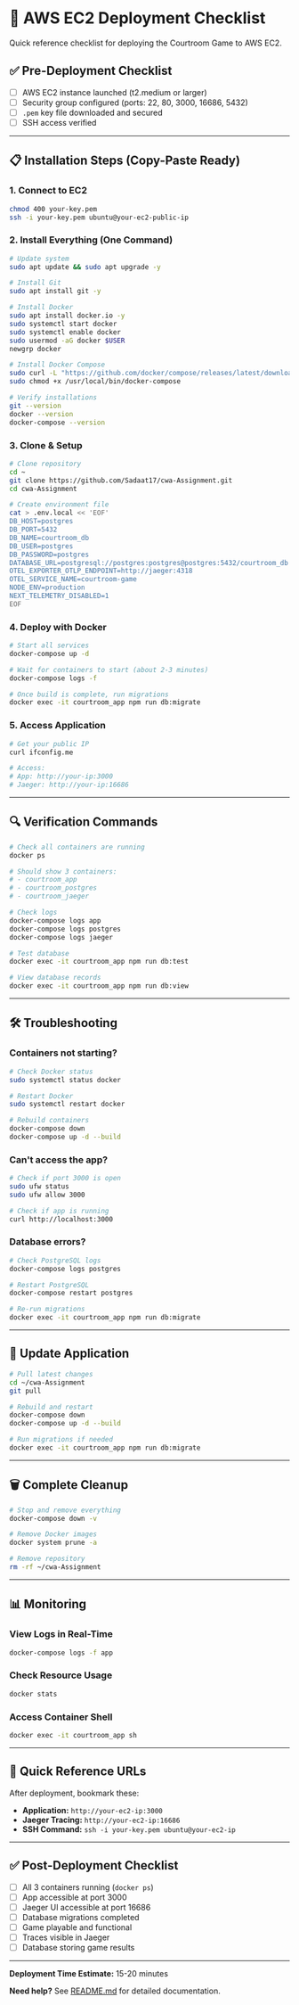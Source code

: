 # 🚀 AWS EC2 Deployment Checklist

Quick reference checklist for deploying the Courtroom Game to AWS EC2.

## ✅ Pre-Deployment Checklist

- [ ] AWS EC2 instance launched (t2.medium or larger)
- [ ] Security group configured (ports: 22, 80, 3000, 16686, 5432)
- [ ] `.pem` key file downloaded and secured
- [ ] SSH access verified

---

## 📋 Installation Steps (Copy-Paste Ready)

### 1. Connect to EC2
```bash
chmod 400 your-key.pem
ssh -i your-key.pem ubuntu@your-ec2-public-ip
```

### 2. Install Everything (One Command)
```bash
# Update system
sudo apt update && sudo apt upgrade -y

# Install Git
sudo apt install git -y

# Install Docker
sudo apt install docker.io -y
sudo systemctl start docker
sudo systemctl enable docker
sudo usermod -aG docker $USER
newgrp docker

# Install Docker Compose
sudo curl -L "https://github.com/docker/compose/releases/latest/download/docker-compose-$(uname -s)-$(uname -m)" -o /usr/local/bin/docker-compose
sudo chmod +x /usr/local/bin/docker-compose

# Verify installations
git --version
docker --version
docker-compose --version
```

### 3. Clone & Setup
```bash
# Clone repository
cd ~
git clone https://github.com/Sadaat17/cwa-Assignment.git
cd cwa-Assignment

# Create environment file
cat > .env.local << 'EOF'
DB_HOST=postgres
DB_PORT=5432
DB_NAME=courtroom_db
DB_USER=postgres
DB_PASSWORD=postgres
DATABASE_URL=postgresql://postgres:postgres@postgres:5432/courtroom_db
OTEL_EXPORTER_OTLP_ENDPOINT=http://jaeger:4318
OTEL_SERVICE_NAME=courtroom-game
NODE_ENV=production
NEXT_TELEMETRY_DISABLED=1
EOF
```

### 4. Deploy with Docker
```bash
# Start all services
docker-compose up -d

# Wait for containers to start (about 2-3 minutes)
docker-compose logs -f

# Once build is complete, run migrations
docker exec -it courtroom_app npm run db:migrate
```

### 5. Access Application
```bash
# Get your public IP
curl ifconfig.me

# Access:
# App: http://your-ip:3000
# Jaeger: http://your-ip:16686
```

---

## 🔍 Verification Commands

```bash
# Check all containers are running
docker ps

# Should show 3 containers:
# - courtroom_app
# - courtroom_postgres
# - courtroom_jaeger

# Check logs
docker-compose logs app
docker-compose logs postgres
docker-compose logs jaeger

# Test database
docker exec -it courtroom_app npm run db:test

# View database records
docker exec -it courtroom_app npm run db:view
```

---

## 🛠️ Troubleshooting

### Containers not starting?
```bash
# Check Docker status
sudo systemctl status docker

# Restart Docker
sudo systemctl restart docker

# Rebuild containers
docker-compose down
docker-compose up -d --build
```

### Can't access the app?
```bash
# Check if port 3000 is open
sudo ufw status
sudo ufw allow 3000

# Check if app is running
curl http://localhost:3000
```

### Database errors?
```bash
# Check PostgreSQL logs
docker-compose logs postgres

# Restart PostgreSQL
docker-compose restart postgres

# Re-run migrations
docker exec -it courtroom_app npm run db:migrate
```

---

## 🔄 Update Application

```bash
# Pull latest changes
cd ~/cwa-Assignment
git pull

# Rebuild and restart
docker-compose down
docker-compose up -d --build

# Run migrations if needed
docker exec -it courtroom_app npm run db:migrate
```

---

## 🗑️ Complete Cleanup

```bash
# Stop and remove everything
docker-compose down -v

# Remove Docker images
docker system prune -a

# Remove repository
rm -rf ~/cwa-Assignment
```

---

## 📊 Monitoring

### View Logs in Real-Time
```bash
docker-compose logs -f app
```

### Check Resource Usage
```bash
docker stats
```

### Access Container Shell
```bash
docker exec -it courtroom_app sh
```

---

## 🎯 Quick Reference URLs

After deployment, bookmark these:

- **Application:** `http://your-ec2-ip:3000`
- **Jaeger Tracing:** `http://your-ec2-ip:16686`
- **SSH Command:** `ssh -i your-key.pem ubuntu@your-ec2-ip`

---

## ✅ Post-Deployment Checklist

- [ ] All 3 containers running (`docker ps`)
- [ ] App accessible at port 3000
- [ ] Jaeger UI accessible at port 16686
- [ ] Database migrations completed
- [ ] Game playable and functional
- [ ] Traces visible in Jaeger
- [ ] Database storing game results

---

**Deployment Time Estimate:** 15-20 minutes

**Need help?** See [README.md](./README.md) for detailed documentation.

